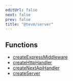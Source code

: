 ```yaml
---
editUrl: false
next: false
prev: false
title: "@tevm/server"
---
```


## Functions

- [createExpressMiddleware](/reference/tevm/server/functions/createexpressmiddleware/)
- [createHttpHandler](/reference/tevm/server/functions/createhttphandler/)
- [createNextApiHandler](/reference/tevm/server/functions/createnextapihandler/)
- [createServer](/reference/tevm/server/functions/createserver/)

